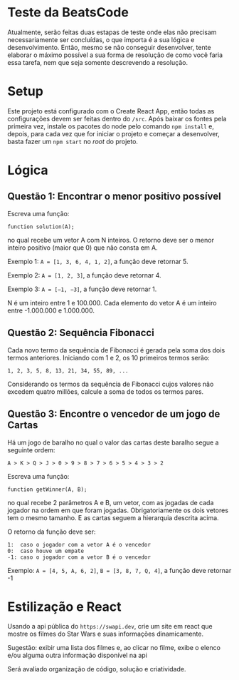 # Teste da BeatsCode

Atualmente, serão feitas duas estapas de teste onde elas não precisam necessariamente ser concluídas, o que importa é a sua lógica e desenvolvimento.
Então, mesmo se não conseguir desenvolver, tente elaborar o máximo possível a sua forma de resolução de como você faria essa tarefa, nem que seja somente descrevendo a resolução.

# Setup

Este projeto está configurado com o Create React App, então todas as configurações devem ser feitas dentro do `/src`.
Após baixar os fontes pela primeira vez, instale os pacotes do node pelo comando `npm install` e, depois, para cada vez que for iniciar o projeto e começar a desenvolver, basta fazer um `npm start` no _root_ do projeto.

# Lógica

## Questão 1: Encontrar o menor positivo possível

Escreva uma função:

    function solution(A);

no qual recebe um vetor A com N inteiros.
O retorno deve ser o menor inteiro positivo (maior que 0) que não consta em A.

Exemplo 1: `A = [1, 3, 6, 4, 1, 2]`, a função deve retornar 5.

Exemplo 2: `A = [1, 2, 3]`, a função deve retornar 4.

Exemplo 3: `A = [−1, −3]`, a função deve retornar 1.

N é um inteiro entre 1 e 100.000.
Cada elemento do vetor A é um inteiro entre -1.000.000 e 1.000.000.

## Questão 2: Sequência Fibonacci

Cada novo termo da sequência de Fibonacci é gerada pela soma dos dois termos anteriores. Iniciando com 1 e 2, os 10 primeiros termos serão:

`1, 2, 3, 5, 8, 13, 21, 34, 55, 89, ...`

Considerando os termos da sequência de Fibonacci cujos valores não excedem quatro millões, calcule a soma de todos os termos pares.

## Questão 3: Encontre o vencedor de um jogo de Cartas

Há um jogo de baralho no qual o valor das cartas deste baralho segue a seguinte ordem:

`A > K > Q > J > 0 > 9 > 8 > 7 > 6 > 5 > 4 > 3 > 2`

Escreva uma função:

    function getWinner(A, B);

no qual recebe 2 parâmetros A e B, um vetor, com as jogadas de cada jogador na ordem em que foram jogadas.
Obrigatoriamente os dois vetores tem o mesmo tamanho.
E as cartas seguem a hierarquia descrita acima.

O retorno da função deve ser:

    1:	caso o jogador com a vetor A é o vencedor
    0:	caso houve um empate
    -1:	caso o jogador com a vetor B é o vencedor

Exemplo: `A = [4, 5, A, 6, 2]`, `B = [3, 8, 7, Q, 4]`, a função deve retornar -1

# Estilização e React

Usando a api pública do `https://swapi.dev`, crie um site em react que mostre os filmes do Star Wars e suas informações dinamicamente.

Sugestão: exibir uma lista dos filmes e, ao clicar no filme, exibe o elenco e/ou alguma outra informação disponível na api

Será avaliado organização de código, solução e criatividade.
